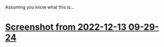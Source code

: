 Assuming you know what this is...

# [Screenshot from 2022-12-13 09-29-24](https://user-images.githubusercontent.com/59517785/207266622-e378ccc0-d8b7-4902-9670-cddf10608137.png)
